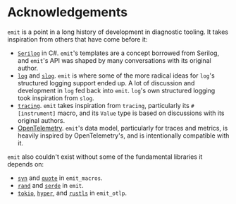 # Acknowledgements

`emit` is a point in a long history of development in diagnostic tooling. It takes inspiration from others that have come before it:

- [`Serilog`](https://serilog.net) in C#. `emit`'s templates are a concept borrowed from Serilog, and `emit`'s API was shaped by many conversations with its original author.
- [`log`](https://docs.rs/log) and [`slog`](https://docs.rs/slog). `emit` is where some of the more radical ideas for `log`'s structured logging support ended up. A lot of discussion and development in `log` fed back into `emit`. `log`'s own structured logging took inspiration from `slog`.
- [`tracing`](https://docs.rs/tracing). `emit` takes inspiration from `tracing`, particularly its `#[instrument]` macro, and its `Value` type is based on discussions with its original authors.
- [OpenTelemetry](https://opentelemetry.io). `emit`'s data model, particularly for traces and metrics, is heavily inspired by OpenTelemetry's, and is intentionally compatible with it.

`emit` also couldn't exist without some of the fundamental libraries it depends on:

- [`syn`](https://docs.rs/syn) and [`quote`](https://docs.rs/quote) in `emit_macros`.
- [`rand`](https://docs.rs/rand) and [`serde`](https://docs.rs/serde) in `emit`.
- [`tokio`](https://docs.rs/tokio), [`hyper`](https://docs.rs/hyper), and [`rustls`](https://docs.rs/rustls) in `emit_otlp`.
